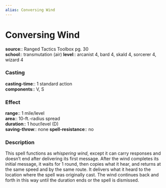 ```yaml
---
alias: Conversing Wind
---
```


# Conversing Wind 

**source**:: Ranged Tactics Toolbox pg. 30  
**school**:: transmutation (air)
**level**:: arcanist 4, bard 4, skald 4, sorcerer 4, wizard 4

### Casting 

**casting-time**:: 1 standard action  
**components**:: V, S

### Effect 

**range**:: 1 mile/level  
**area**:: 10-ft.-radius spread  
**duration**:: 1 hour/level (D)  
**saving-throw**:: none
**spell-resistance**:: no

### Description 

This spell functions as *whispering wind*, except it can carry responses and doesn’t end after delivering its first message. After the wind completes its initial message, it waits for 1 round, then copies what it hear, and returns at the same speed and by the same route. It delivers what it heard to the location where the spell was originally cast. The wind continues back and forth in this way until the duration ends or the spell is dismissed.
